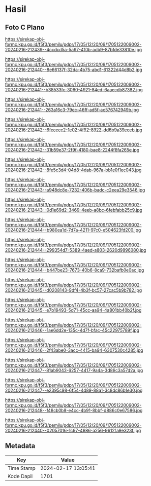 # Hasil

## Foto C Plano

https://sirekap-obj-formc.kpu.go.id/f5f3/pemilu/pdpr/17/05/12/20/09/1705122009002-20240216-212439--4ccdcd5a-5a97-410b-adb9-87bfde33810e.jpg

https://sirekap-obj-formc.kpu.go.id/f5f3/pemilu/pdpr/17/05/12/20/09/1705122009002-20240216-212440--8e66137f-32da-4b75-abd1-61322d44d8b2.jpg

https://sirekap-obj-formc.kpu.go.id/f5f3/pemilu/pdpr/17/05/12/20/09/1705122009002-20240216-212441--b38533fc-3060-4921-84ed-6aaecdb87382.jpg

https://sirekap-obj-formc.kpu.go.id/f5f3/pemilu/pdpr/17/05/12/20/09/1705122009002-20240216-212441--263a16c3-79ec-46ff-ad5f-ac576742949b.jpg

https://sirekap-obj-formc.kpu.go.id/f5f3/pemilu/pdpr/17/05/12/20/09/1705122009002-20240216-212442--6feceec2-1e02-4f92-8922-dd6b9a39eceb.jpg

https://sirekap-obj-formc.kpu.go.id/f5f3/pemilu/pdpr/17/05/12/20/09/1705122009002-20240216-212442--31b59e37-2f9f-4180-bae8-2244f8fa265e.jpg

https://sirekap-obj-formc.kpu.go.id/f5f3/pemilu/pdpr/17/05/12/20/09/1705122009002-20240216-212442--8fe5c3d4-04d8-4dab-967a-bb1e0f1ec043.jpg

https://sirekap-obj-formc.kpu.go.id/f5f3/pemilu/pdpr/17/05/12/20/09/1705122009002-20240216-212443--a948dc8e-7232-406b-badc-c2eea29e3546.jpg

https://sirekap-obj-formc.kpu.go.id/f5f3/pemilu/pdpr/17/05/12/20/09/1705122009002-20240216-212443--0d1e69d2-3469-4eeb-a8bc-6febfabb25c9.jpg

https://sirekap-obj-formc.kpu.go.id/f5f3/pemilu/pdpr/17/05/12/20/09/1705122009002-20240216-212444--b980ea1d-7d7a-4211-97c0-e504623fd200.jpg

https://sirekap-obj-formc.kpu.go.id/f5f3/pemilu/pdpr/17/05/12/20/09/1705122009002-20240216-212444--299354d7-5389-4aed-a803-2620d9896080.jpg

https://sirekap-obj-formc.kpu.go.id/f5f3/pemilu/pdpr/17/05/12/20/09/1705122009002-20240216-212444--b447be23-7673-40b6-8ca9-732bafb0e0ac.jpg

https://sirekap-obj-formc.kpu.go.id/f5f3/pemilu/pdpr/17/05/12/20/09/1705122009002-20240216-212445--d0208143-9df4-4b3f-bc57-27cac5b9b782.jpg

https://sirekap-obj-formc.kpu.go.id/f5f3/pemilu/pdpr/17/05/12/20/09/1705122009002-20240216-212445--e7b19493-5d71-45cc-aa94-4a801bb40b2f.jpg

https://sirekap-obj-formc.kpu.go.id/f5f3/pemilu/pdpr/17/05/12/20/09/1705122009002-20240216-212446--1ae6dd2e-135c-4d7f-bfac-45c22975789f.jpg

https://sirekap-obj-formc.kpu.go.id/f5f3/pemilu/pdpr/17/05/12/20/09/1705122009002-20240216-212446--2f43abe0-3acc-4415-ba94-6307530c4285.jpg

https://sirekap-obj-formc.kpu.go.id/f5f3/pemilu/pdpr/17/05/12/20/09/1705122009002-20240216-212447--81ab9043-6257-4417-9a4a-3d89c3a57d2a.jpg

https://sirekap-obj-formc.kpu.go.id/f5f3/pemilu/pdpr/17/05/12/20/09/1705122009002-20240216-212447--e2395c98-6f54-4d89-88a1-3c8dc86b1e30.jpg

https://sirekap-obj-formc.kpu.go.id/f5f3/pemilu/pdpr/17/05/12/20/09/1705122009002-20240216-212448--f48cb0b8-e4cc-4b91-8bbf-d886c0e67586.jpg

https://sirekap-obj-formc.kpu.go.id/f5f3/pemilu/pdpr/17/05/12/20/09/1705122009002-20240216-212440--02057016-1c97-4986-a256-96121a9e323f.jpg


## Metadata

| Key        | Value               |
| ---------- | ------------------- |
| Time Stamp | 2024-02-17 13:05:41 |
| Kode Dapil | 1701                |



